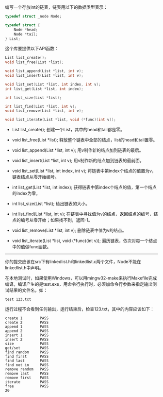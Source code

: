 编写一个存放int的链表，链表用以下的数据类型表示：
```c
typedef struct _node Node;

typedef struct {
    Node *head;
    Node *tail;
} List;

```
这个库要提供以下API函数：
```c
List list_create();
void list_free(List *list);

void list_append(List *list, int v);
void list_insert(List *list, int v);

void list_set(List *list, int index, int v);
int list_get(List *list, int index);

int list_size(List *list);

int list_find(List *list, int v);
void list_remove(List *list, int v);

void list_iterate(List *list, void (*func)(int v));

```
- List list_create(); 创建一个List，其中的head和tail都是零。

- void list_free(List *list); 释放整个链表中全部的结点，list的head和tail置零。

- void list_append(List *list, int v); 用v制作新的结点加到链表的最后。

- void list_insert(List *list, int v); 用v制作新的结点加到链表的最前面。

- void list_set(List *list, int index, int v); 将链表中第index个结点的值置为v，链表结点从零开始编号。

- int list_get(List *list, int index); 获得链表中第index个结点的值，第一个结点的index为零。

- int list_size(List *list); 给出链表的大小。

- int list_find(List *list, int v); 在链表中寻找值为v的结点，返回结点的编号，结点的编号从零开始；如果找不到，返回-1。

- void list_remove(List *list, int v); 删除链表中值为v的结点。

- void list_iterate(List *list, void (*func)(int v)); 遍历链表，依次对每一个结点中的值做func函数。
---
你的提交应该在src下有linkedlist.h和linkedlist.c两个文件，Node不能在linkedlist.h中声明。

在本地测试时，如果使用Windows，可以用mingw32-make来执行Makefile完成编译，编译产生的是test.exe，用命令行执行时，必须加命令行参数来指定输出测试结果的文件名，如：

```test 123.txt```

运行过程不会看到任何输出，运行结束后，检查123.txt，其中的内容应该如下：
```
create 1        PASS
create 2        PASS
append 1        PASS
append 2        PASS
insert 1        PASS
insert 2        PASS
size            PASS
get/set         PASS
find random     PASS
find first      PASS
find last       PASS
find not in     PASS
remove random   PASS
remove last     PASS
remove first    PASS
iterate         PASS
free            PASS
20

```